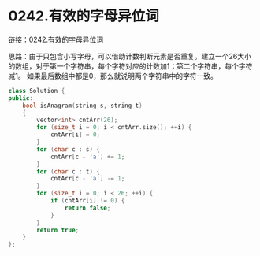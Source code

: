 # 0242.有效的字母异位词

链接：[0242.有效的字母异位词](https://leetcode.cn/problems/valid-anagram/)

思路：由于只包含小写字母，可以借助计数判断元素是否重复。建立一个26大小的数组，对于第一个字符串，每个字符对应的计数加1；第二个字符串，每个字符减1。
如果最后数组中都是0，那么就说明两个字符串中的字符一致。

```c++
class Solution {
public:
    bool isAnagram(string s, string t)
    {
        vector<int> cntArr(26);
        for (size_t i = 0; i < cntArr.size(); ++i) {
            cntArr[i] = 0;
        }
        for (char c : s) {
            cntArr[c - 'a'] += 1;
        }
        for (char c : t) {
            cntArr[c - 'a'] -= 1;
        }
        for (size_t i = 0; i < 26; ++i) {
            if (cntArr[i] != 0) {
                return false;
            }
        }
        return true;
    }
};

```
